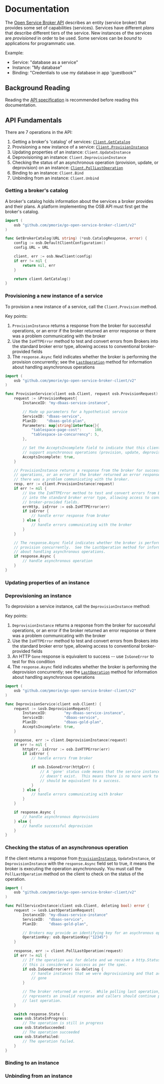 # Documentation

The [Open Service Broker API](https://github.com/openservicebrokerapi/servicebroker)
 describes an entity (service broker) that provides some set of capabilities
(services).  Services have different *plans* that describe different tiers of
the service.  New instances of the services are *provisioned* in order to be
used.  Some services can be *bound* to applications for programmatic use.

Example:

- Service: "database as a service"
- Instance: "My database"
- Binding: "Credentials to use my database in app 'guestbook'"

## Background Reading

Reading the
[API specification](https://github.com/openservicebrokerapi/servicebroker/blob/master/spec.md) is 
recommended before reading this documentation.

## API Fundamentals

There are 7 operations in the API:

1.  Getting a broker's 'catalog' of services: [`Client.GetCatalog`](#getting-a-brokers-catalog)
2.  Provisioning a new instance of a service: [`Client.ProvisionInstance`](#provisioning-a-new-instance-of-a-service)
3.  Updating properties of an instance: `Client.UpdateInstance`
4.  Deprovisioning an instance: `Client.DeprovisionInstance`
5.  Checking the status of an asynchronous operation (provision, update, or deprovision) on an instance: [`Client.PollLastOperation`](#provisioning-a-new-instance-of-a-service)
6.  Binding to an instance: `Client.Bind`
7.  Unbinding from an instance: `Client.Unbind`

### Getting a broker's catalog

A broker's catalog holds information about the services a broker provides and
their plans.  A platform implementing the OSB API must first get the broker's
catalog.

```go
import (
	osb "github.com/pmorie/go-open-service-broker-client/v2"
)

func GetBrokerCatalog(URL string) (*osb.CatalogResponse, error) {
	config := osb.DefaultClientConfiguration()
	config.URL = URL

	client, err := osb.NewClient(config)
	if err != nil {
		return nil, err
	}

	return client.GetCatalog()
}
```

### Provisioning a new instance of a service

To provision a new instance of a service, call the `Client.Provision` method.

Key points:

1. `ProvisionInstance` returns a response from the broker for successful
   operations, or an error if the broker returned an error response or
   there was a problem communicating with the broker
2. Use the `IsHTTPError` method to test and convert errors from Brokers
   into the standard broker error type, allowing access to conventional
   broker-provided fields
3. The `response.Async` field indicates whether the broker is performing the
   provision concurrently; see the [`LastOperation`](#checking-the-status-of-an-async-operation)
   method for information about handling asynchronous operations

```go
import (
	osb "github.com/pmorie/go-open-service-broker-client/v2"
)

func ProvisionService(client osb.Client, request osb.ProvisionRequest) (*osb.CatalogResponse, error) {
	request := &ProvisionRequest{
		InstanceID: "my-dbaas-service-instance",

		// Made up parameters for a hypothetical service
		ServiceID: "dbaas-service",
		PlanID:    "dbaas-gold-plan",
		Parameters: map[string]interface{}{
			"tablespace-page-cost":      100,
			"tablespace-io-concurrency": 5,
		},

		// Set the AcceptsIncomplete field to indicate that this client can
		// support asynchronous operations (provision, update, deprovision).
		AcceptsIncomplete: true,
	}

	// ProvisionInstance returns a response from the broker for successful
	// operations, or an error if the broker returned an error response or
	// there was a problem communicating with the broker.
	resp, err := client.ProvisionInstance(request)
	if err != nil {
		// Use the IsHTTPError method to test and convert errors from Brokers
		// into the standard broker error type, allowing access to conventional
		// broker-provided fields.
		errHttp, isError := osb.IsHTTPError(err)
		if isError {
			// handle error response from broker
		} else {
			// handle errors communicating with the broker
		}
	}

	// The response.Async field indicates whether the broker is performing the
	// provision concurrently.  See the LastOperation method for information
	// about handling asynchronous operations.
	if response.Async {
		// handle asynchronous operation
	}
}
```

### Updating properties of an instance

### Deprovisioning an instance

To deprovision a service instance, call the `DeprovisionInstance` method:

Key points:

1. `DeprovisionInstance` returns a response from the broker for successful
   operations, or an error if the broker returned an error response or
   there was a problem communicating with the broker
2. Use the `IsHTTPError` method to test and convert errors from Brokers
   into the standard broker error type, allowing access to conventional
   broker-provided fields
3. An HTTP `Gone` response is equivalent to success -- use `IsGoneError` to
   test for this condition
4. The `response.Async` field indicates whether the broker is performing the
   deprovision concurrently; see the [`LastOperation`](#checking-the-status-of-an-async-operation)
   method for information about handling asynchronous operations

```go
import (
	osb "github.com/pmorie/go-open-service-broker-client/v2"
)

func DeprovisionService(client osb.Client) {
	request := &osb.DeprovisionRequest{
		InstanceID:        "my-dbaas-service-instance",
		ServiceID:         "dbaas-service",
		PlanID:            "dbaas-gold-plan",
		AcceptsIncomplete: true,
	}

	response, err := client.DeprovisionInstance(request)
	if err != nil {
		httpErr, isError := osb.IsHTTPError(err)
		if isError {
			// handle errors from broker

			if osb.IsGoneError(httpErr) {
				// A 'gone' status code means that the service instance
				// doesn't exist.  This means there is no more work to do and
				// should be equivalent to a success.
			}
		} else {
			// handle errors communicating with broker
		}
	}

	if response.Async {
		// handle asynchronous deprovisions
	} else {
		// handle successful deprovision
	}
}
```

### Checking the status of an asynchronous operation

If the client returns a response from [`ProvisionInstance`](#provisioning-a-new-instance-of-a-service),
`UpdateInstance`, or `DeprovisionInstance` with the `response.Async` field set
to true, it means the broker is executing the operation asynchronously.  You
must call the `PollLastOperation` method on the client to check on the status
of the operation.

```go
import (
	osb "github.com/pmorie/go-open-service-broker-client/v2"
)

func PollServiceInstance(client osb.Client, deleting bool) error {
	request := &osb.LastOperationRequest{
		InstanceID: "my-dbaas-service-instance"
		ServiceID:  "dbaas-service",
		PlanID:     "dbaas-gold-plan",

		// Brokers may provide an identifying key for an asychronous operation.
		OperationKey: osb.OperationKey("12345")
	}
	
	response, err := client.PollLastOperation(request)
	if err != nil {
		// If the operation was for delete and we receive a http.StatusGone,
		// this is considered a success as per the spec.
		if osb.IsGoneError(err) && deleting {
			// handle instances that we were deprovisioning and that are now
			// gone
		}

		// The broker returned an error.  While polling last operation, this
		// represents an invalid response and callers should continue polling
		// last operation.
	}

	switch response.State {
	case osb.StateInProgress:
		// The operation is still in progress
	case osb.StateSucceeded:
		// The operation succeeded
	case osb.StateFailed:
		// The operation failed.
	}
}

```

### Binding to an instance

### Unbinding from an instance